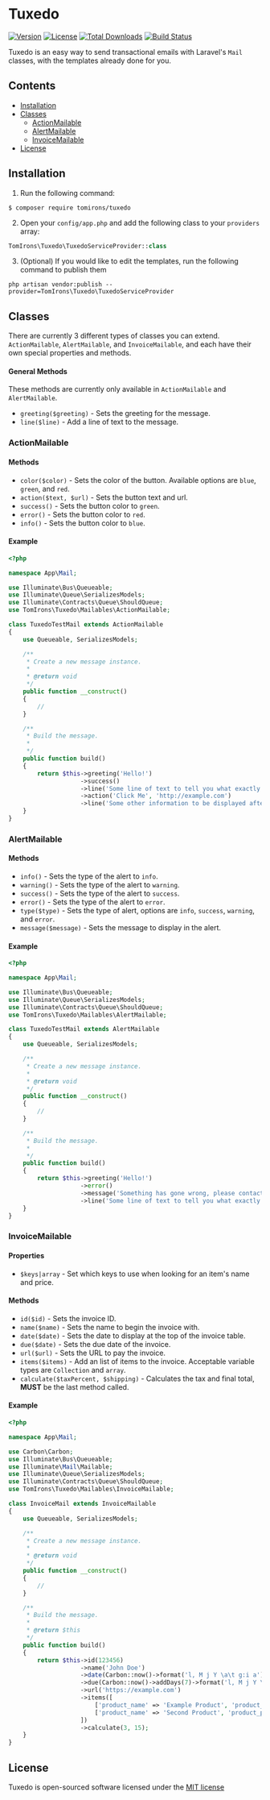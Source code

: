# Tuxedo
[![Version](https://img.shields.io/packagist/v/tomirons/tuxedo.svg)](https://packagist.org/packages/tomirons/tuxedo)
[![License](https://poser.pugx.org/tomirons/tuxedo/license.svg)](https://packagist.org/packages/tomirons/tuxedo)
[![Total Downloads](https://img.shields.io/packagist/dt/tomirons/tuxedo.svg)](https://packagist.org/packages/tomirons/tuxedo)
[![Build Status](https://travis-ci.org/tomirons/tuxedo.svg?branch=master)](https://travis-ci.org/tomirons/tuxedo)

Tuxedo is an easy way to send transactional emails with Laravel's `Mail` classes, with the templates already done for you.

## Contents

- [Installation](#installation)
- [Classes](#classes)
    - [ActionMailable](#actionmailable)
    - [AlertMailable](#alertmailable)
    - [InvoiceMailable](#invoicemailable)
- [License](#license)

## Installation
1) Run the following command:

````shell
$ composer require tomirons/tuxedo
````
    
2) Open your `config/app.php` and add the following class to your `providers` array:

````php
TomIrons\Tuxedo\TuxedoServiceProvider::class
````
    
3) (Optional) If you would like to edit the templates, run the following command to publish them

````shell
php artisan vendor:publish --provider=TomIrons\Tuxedo\TuxedoServiceProvider
````
    
## Classes
There are currently 3 different types of classes you can extend. `ActionMailable`, `AlertMailable`, and `InvoiceMailable`, and each have their own special properties and methods.

#### General Methods
These methods are currently only available in `ActionMailable` and `AlertMailable`.
- `greeting($greeting)` - Sets the greeting for the message.
- `line($line)` - Add a line of text to the message.
  
### ActionMailable

#### Methods
- `color($color)` - Sets the color of the button. Available options are `blue`, `green`, and `red`.
- `action($text, $url)` - Sets the button text and url.
- `success()` - Sets the button color to `green`.
- `error()` - Sets the button color to `red`.
- `info()` - Sets the button color to `blue`.
  
#### Example
````php
<?php

namespace App\Mail;

use Illuminate\Bus\Queueable;
use Illuminate\Queue\SerializesModels;
use Illuminate\Contracts\Queue\ShouldQueue;
use TomIrons\Tuxedo\Mailables\ActionMailable;

class TuxedoTestMail extends ActionMailable
{
    use Queueable, SerializesModels;

    /**
     * Create a new message instance.
     *
     * @return void
     */
    public function __construct()
    {
        //
    }

    /**
     * Build the message.
     *
     */
    public function build()
    {
        return $this->greeting('Hello!')
                    ->success()
                    ->line('Some line of text to tell you what exactly is going on.')
                    ->action('Click Me', 'http://example.com')
                    ->line('Some other information to be displayed after the button.');
    }
}
````

### AlertMailable

#### Methods
- `info()` - Sets the type of the alert to `info`.
- `warning()` - Sets the type of the alert to `warning`.
- `success()` - Sets the type of the alert to `success`.
- `error()` - Sets the type of the alert to `error`.
- `type($type)` - Sets the type of alert, options are `info`, `success`, `warning`, and `error`.
- `message($message)` - Sets the message to display in the alert.

#### Example
````php
<?php

namespace App\Mail;

use Illuminate\Bus\Queueable;
use Illuminate\Queue\SerializesModels;
use Illuminate\Contracts\Queue\ShouldQueue;
use TomIrons\Tuxedo\Mailables\AlertMailable;

class TuxedoTestMail extends AlertMailable
{
    use Queueable, SerializesModels;

    /**
     * Create a new message instance.
     *
     * @return void
     */
    public function __construct()
    {
        //
    }

    /**
     * Build the message.
     *
     */
    public function build()
    {
        return $this->greeting('Hello!')
                    ->error()
                    ->message('Something has gone wrong, please contact support.')
                    ->line('Some line of text to tell you what exactly is going on.');
    }
}
````

### InvoiceMailable

#### Properties
- `$keys|array` - Set which keys to use when looking for an item's name and price.

#### Methods
- `id($id)` - Sets the invoice ID.
- `name($name)` - Sets the name to begin the invoice with.
- `date($date)` - Sets the date to display at the top of the invoice table.
- `due($date)` - Sets the due date of the invoice.
- `url($url)` - Sets the URL to pay the invoice.
- `items($items)` - Add an list of items to the invoice. Acceptable variable types are `Collection` and `array`.
- `calculate($taxPercent, $shipping)` - Calculates the tax and final total, **MUST** be the last method called.

#### Example
````php
<?php

namespace App\Mail;

use Carbon\Carbon;
use Illuminate\Bus\Queueable;
use Illuminate\Mail\Mailable;
use Illuminate\Queue\SerializesModels;
use Illuminate\Contracts\Queue\ShouldQueue;
use TomIrons\Tuxedo\Mailables\InvoiceMailable;

class InvoiceMail extends InvoiceMailable
{
    use Queueable, SerializesModels;

    /**
     * Create a new message instance.
     *
     * @return void
     */
    public function __construct()
    {
        //
    }

    /**
     * Build the message.
     *
     * @return $this
     */
    public function build()
    {
        return $this->id(123456)
                    ->name('John Doe')
                    ->date(Carbon::now()->format('l, M j Y \a\t g:i a'))
                    ->due(Carbon::now()->addDays(7)->format('l, M j Y \a\t g:i a'))
                    ->url('https://example.com')
                    ->items([
                        ['product_name' => 'Example Product', 'product_price' => 123.99],
                        ['product_name' => 'Second Product', 'product_price' => 321.99]
                    ])
                    ->calculate(3, 15);
    }
}

````

## License
Tuxedo is open-sourced software licensed under the [MIT license](http://opensource.org/licenses/MIT)
